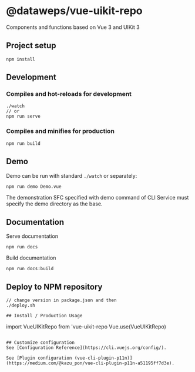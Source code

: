 # @dataweps/vue-uikit-repo
Components and functions based on Vue 3 and UIKit 3

## Project setup
```
npm install
```

## Development
### Compiles and hot-reloads for development
```
./watch
// or
npm run serve
```

### Compiles and minifies for production
```
npm run build
```

## Demo
Demo can be run with standard ``./watch`` or separately:
```
npm run demo Demo.vue
```
The demonstration SFC specified with demo command of CLI Service must specify the demo directory as the base.

## Documentation
Serve documentation
```
npm run docs
```
Build documentation
```
npm run docs:build
```

## Deploy to NPM repository
```
// change version in package.json and then
./deploy.sh

## Install / Production Usage
```
import VueUIKitRepo from 'vue-uikit-repo
Vue.use(VueUIKitRepo)
```

## Customize configuration
See [Configuration Reference](https://cli.vuejs.org/config/).

See [Plugin configuration (vue-cli-plugin-p11n)](https://medium.com/@kazu_pon/vue-cli-plugin-p11n-a51195ff7d3e).

